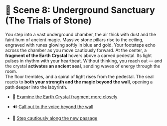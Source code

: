 # 🕍 Scene 8: Underground Sanctuary (The Trials of Stone)
You step into a vast underground chamber, the air thick with dust and the faint hum of ancient magic.  Massive stone pillars rise to the ceiling, engraved with runes glowing softly in blue and gold.  Your footsteps echo across the chamber as you move cautiously forward.  At the center, a **fragment of the Earth Crystal** hovers above a carved pedestal.  Its light pulses in rhythm with your heartbeat.  Without thinking, you reach out — and the crystal **activates an ancient seal**, sending waves of energy through the room.  
The floor trembles, and a spiral of light rises from the pedestal. The seal reacts to **both your strength and the magic beyond the wall**, opening a path deeper into the labyrinth.
- 💎 [Examine the Earth Crystal fragment more closely](./F-scene8END1)  
- 🔊 [Call out to the voice beyond the wall](./B-scene1)  

- 🏃 [Step cautiously along the new passage](./F-scene8END2)  
